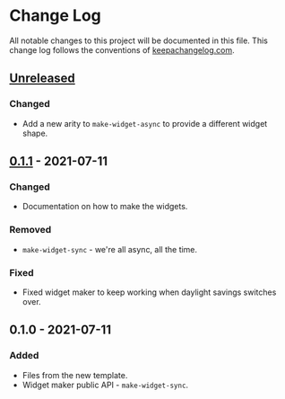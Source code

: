 # Change Log
All notable changes to this project will be documented in this file. This change log follows the conventions of [keepachangelog.com](http://keepachangelog.com/).

## [Unreleased]
### Changed
- Add a new arity to `make-widget-async` to provide a different widget shape.

## [0.1.1] - 2021-07-11
### Changed
- Documentation on how to make the widgets.

### Removed
- `make-widget-sync` - we're all async, all the time.

### Fixed
- Fixed widget maker to keep working when daylight savings switches over.

## 0.1.0 - 2021-07-11
### Added
- Files from the new template.
- Widget maker public API - `make-widget-sync`.

[Unreleased]: https://github.com/your-name/speechio/compare/0.1.1...HEAD
[0.1.1]: https://github.com/your-name/speechio/compare/0.1.0...0.1.1
